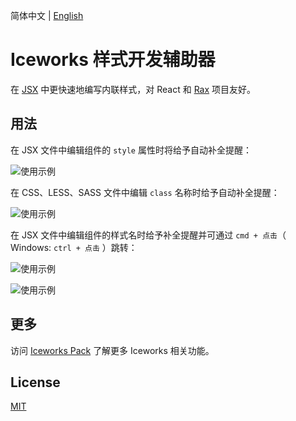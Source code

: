 简体中文 | [English](./README.en.md)

# Iceworks 样式开发辅助器

在 [JSX](https://zh-hans.reactjs.org/docs/introducing-jsx.html) 中更快速地编写内联样式，对 React 和 [Rax](https://rax.js.org/) 项目友好。

## 用法

在 JSX 文件中编辑组件的 `style` 属性时将给予自动补全提醒：

![使用示例](https://img.alicdn.com/tfs/TB1oyRBF1H2gK0jSZFEXXcqMpXa-1000-586.gif)

在 CSS、LESS、SASS 文件中编辑 `class` 名称时给予自动补全提醒：

![使用示例](https://img.alicdn.com/tfs/TB1l_zMFhD1gK0jSZFKXXcJrVXa-500-355.gif)

在 JSX 文件中编辑组件的样式名时给予补全提醒并可通过 `cmd + 点击`（ Windows: `ctrl + 点击` ）跳转：

![使用示例](https://img.alicdn.com/tfs/TB1l_zMFhD1gK0jSZFKXXcJrVXa-500-355.gif)

![使用示例](https://img.alicdn.com/tfs/TB1UDGht.Y1gK0jSZFMXXaWcVXa-1468-906.gif)

## 更多

访问 [Iceworks Pack](https://marketplace.visualstudio.com/items?itemName=iceworks-team.iceworks) 了解更多 Iceworks 相关功能。

## License

[MIT](https://github.com/ice-lab/iceworks/blob/master/LICENSE)
